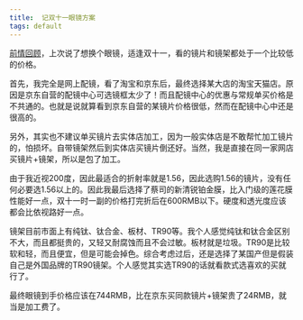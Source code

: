 ```yaml
---
title:  记双十一眼镜方案
tags: default
---
```



[前情回顾](https://pzweuj.github.io/2019/10/05/eyescare.html)，上次说了想换个眼镜，适逢双十一，看的镜片和镜架都处于一个比较低的价格。

首先，我完全是网上配镜，看了淘宝和京东后，最终选择某大店的淘宝天猫店。原因是京东自营的配镜中心可选镜框太少了！而且配镜中心的优惠与常规单买价格是不共通的。也就是说就算看到京东自营的某镜片价格很低，然而在配镜中心中还是很高的。

另外，其实也不建议单买镜片去实体店加工，因为一般实体店是不敢帮忙加工镜片的，怕损坏。自带镜架然后到实体店买镜片倒还好。当然，我是直接在同一家网店买镜片+镜架，所以是包了加工。

由于我近视200度，因此最适合的折射率就是1.56，因此选购1.56的镜片，没有任何必要选1.56以上的。因此我最后选择了蔡司的新清锐铂金膜，比入门级的莲花膜性能好一点，双十一时一副的价格打完折后在600RMB以下。硬度和透光度应该都会比依视路好一点。

镜架目前市面上有纯钛、钛合金、板材、TR90等。我个人感觉纯钛和钛合金区别不大，而且都挺贵的，又轻又耐腐蚀而且不会过敏。板材就是垃圾。TR90是比较软和轻，而且便宜，但是可能会掉色。综合考虑过后，还是选择了某国产但是假装自己是外国品牌的TR90镜架。个人感觉其实选TR90的话就看款式选喜欢的买就行了。

最终眼镜到手价格应该在744RMB，比在京东买同款镜片+镜架贵了24RMB，就当是加工费了。
